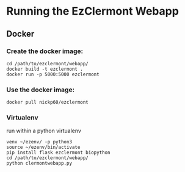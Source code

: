 # Running the EzClermont Webapp

## Docker

### Create the docker image:

```
cd /path/to/ezclermont/webapp/
docker build -t ezclermont .
docker run -p 5000:5000 ezclermont
```

### Use the docker image:

```
docker pull nickp60/ezclermont
```

### Virtualenv

run within a python virtualenv
```
venv ~/ezenv/ -p python3
source ~/ezenv/bin/activate
pip install flask ezclermont biopython
cd /path/to/ezclermont/webapp/
python clermontwebapp.py

```
